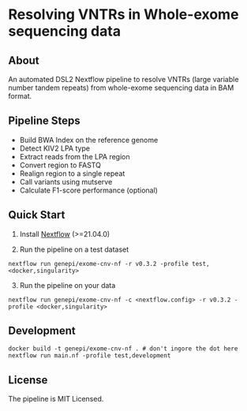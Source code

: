# Resolving VNTRs in Whole-exome sequencing data

## About
An automated DSL2 Nextflow pipeline to resolve VNTRs (large variable number tandem repeats) from whole-exome sequencing data in BAM format. 

## Pipeline Steps
* Build BWA Index on the reference genome
* Detect KIV2 LPA type 
* Extract reads from the LPA region
* Convert region to FASTQ
* Realign region to a single repeat
* Call variants using mutserve
* Calculate F1-score performance (optional) 


## Quick Start

1) Install [Nextflow](https://www.nextflow.io/docs/latest/getstarted.html#installation) (>=21.04.0)

2) Run the pipeline on a test dataset

```
nextflow run genepi/exome-cnv-nf -r v0.3.2 -profile test,<docker,singularity>
```

3) Run the pipeline on your data

```
nextflow run genepi/exome-cnv-nf -c <nextflow.config> -r v0.3.2 -profile <docker,singularity>
```

## Development

```
docker build -t genepi/exome-cnv-nf . # don't ingore the dot here
nextflow run main.nf -profile test,development
```

## License
The pipeline is MIT Licensed.
